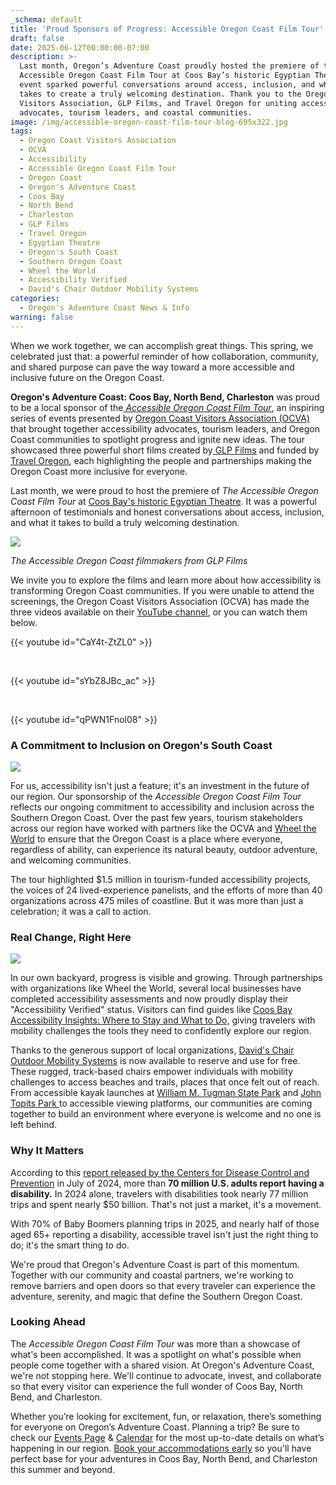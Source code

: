 ```yaml
---
_schema: default
title: 'Proud Sponsors of Progress: Accessible Oregon Coast Film Tour'
draft: false
date: 2025-06-12T00:00:00-07:00
description: >-
  Last month, Oregon’s Adventure Coast proudly hosted the premiere of the
  Accessible Oregon Coast Film Tour at Coos Bay’s historic Egyptian Theatre. The
  event sparked powerful conversations around access, inclusion, and what it
  takes to create a truly welcoming destination. Thank you to the Oregon Coast
  Visitors Association, GLP Films, and Travel Oregon for uniting accessibility
  advocates, tourism leaders, and coastal communities.
image: /img/accessible-oregon-coast-film-tour-blog-695x322.jpg
tags:
  - Oregon Coast Visitors Association
  - OCVA
  - Accessibility
  - Accessible Oregon Coast Film Tour
  - Oregon Coast
  - Oregon's Adventure Coast
  - Coos Bay
  - North Bend
  - Charleston
  - GLP Films
  - Travel Oregon
  - Egyptian Theatre
  - Oregon's South Coast
  - Southern Oregon Coast
  - Wheel the World
  - Accessibility Verified
  - David's Chair Outdoor Mobility Systems
categories:
  - Oregon's Adventure Coast News & Info
warning: false
---
```

When we work together, we can accomplish great things. This spring, we celebrated just that: a powerful reminder of how collaboration, community, and shared purpose can pave the way toward a more accessible and inclusive future on the Oregon Coast.

**Oregon's Adventure Coast: Coos Bay, North Bend, Charleston** was proud to be a local sponsor of the<a href="https://visittheoregoncoast.com/industry-news/thats-a-wrap-on-the-accessible-oregon-coast-film-tour/" target="_blank" rel="noopener"> <em><u>Accessible Oregon Coast Film Tour</u></em></a>, an inspiring series of events presented by <a href="https://visittheoregoncoast.com/" target="_blank" rel="noopener">Oregon Coast Visitors Association (OCVA)</a> that brought together accessibility advocates, tourism leaders, and Oregon Coast communities to spotlight progress and ignite new ideas. The tour showcased three powerful short films created by<a href="https://www.glpfilms.com/" target="_blank" rel="noopener"> <u>GLP Films</u></a> and funded by<a href="https://traveloregon.com/" target="_blank" rel="noopener"> <u>Travel Oregon</u></a>, each highlighting the people and partnerships making the Oregon Coast more inclusive for everyone.

Last month, we were proud to host the premiere of *The Accessible Oregon Coast Film Tour* at <a href="https://www.egyptiantheatre.events/" target="_blank" rel="noopener">Coos Bay's historic Egyptian Theatre</a>. It was a powerful afternoon of testimonials and honest conversations about access, inclusion, and what it takes to build a truly welcoming destination.

![](/img/accessible-oregon-coast-film-tour-blog-695x322-2.jpg)

*The Accessible Oregon Coast filmmakers from GLP Films*

We invite you to explore the films and learn more about how accessibility is transforming Oregon Coast communities. If you were unable to attend the screenings, the Oregon Coast Visitors Association (OCVA) has made the three videos available on their <a href="https://www.youtube.com/@visittheoregoncoast" target="_blank" rel="noopener">YouTube channel</a>, or you can watch them below.

{{< youtube id="CaY4t-ZtZL0" >}}

&nbsp;

{{< youtube id="sYbZ8JBc_ac" >}}

&nbsp;

{{< youtube id="qPWN1Fnol08" >}}

### **A Commitment to Inclusion on Oregon's South Coast**

![](/img/accessible-oregon-coast-film-tour-blog-695x322-3.jpg)

For us, accessibility isn't just a feature; it's an investment in the future of our region. Our sponsorship of the *Accessible Oregon Coast Film Tour* reflects our ongoing commitment to accessibility and inclusion across the Southern Oregon Coast. Over the past few years, tourism stakeholders across our region have worked with partners like the OCVA and <a href="https://wheeltheworld.com/" target="_blank" rel="noopener">Wheel the World</a> to ensure that the Oregon Coast is a place where everyone, regardless of ability, can experience its natural beauty, outdoor adventure, and welcoming communities.

The tour highlighted $1.5 million in tourism-funded accessibility projects, the voices of 24 lived-experience panelists, and the efforts of more than 40 organizations across 475 miles of coastline. But it was more than just a celebration; it was a call to action.

### **Real Change, Right Here**

![](/img/accessible-oregon-coast-film-tour-blog-695x322-1.jpg)

In our own backyard, progress is visible and growing. Through partnerships with organizations like Wheel the World, several local businesses have completed accessibility assessments and now proudly display their "Accessibility Verified" status. Visitors can find guides like <a href="https://blog.wheeltheworld.com/where-to-stay-and-what-to-do-in-coos-bay-and-their-accessibility/" target="_blank" rel="noopener">Coos Bay Accessibility Insights: Where to Stay and What to Do,</a> giving travelers with mobility challenges the tools they need to confidently explore our region.

Thanks to the generous support of local organizations, <a href="https://www.oregonsadventurecoast.com/blog/oregon-s-adventure-coast-boosts-accessibility-for-outdoor-recreation/" target="_blank" rel="noopener">David's Chair Outdoor Mobility Systems</a> is now available to reserve and use for free. These rugged, track-based chairs empower individuals with mobility challenges to access beaches and trails, places that once felt out of reach. From accessible kayak launches at <a href="https://stateparks.oregon.gov/index.cfm?do=park.profile&amp;parkId=69" target="_blank" rel="noopener">William M. Tugman State Park</a> and <a href="https://www.coosbayor.gov/community/city-parks/john-topits-park-empire-lakes" target="_blank" rel="noopener">John Topits Park </a>to accessible viewing platforms, our communities are coming together to build an environment where everyone is welcome and no one is left behind.

### **Why It Matters**

According to this <a href="https://www.cdc.gov/media/releases/2024/s0716-Adult-disability.html" target="_blank" rel="noopener">report released by the Centers for Disease Control and Prevention</a> in July of 2024, more than **70 million U.S. adults report having a disability.** In 2024 alone, travelers with disabilities took nearly 77 million trips and spent nearly $50 billion. That's not just a market, it's a movement.

With 70% of Baby Boomers planning trips in 2025, and nearly half of those aged 65+ reporting a disability, accessible travel isn't just the right thing to do; it's the smart thing to do.

We're proud that Oregon's Adventure Coast is part of this momentum. Together with our community and coastal partners, we're working to remove barriers and open doors so that every traveler can experience the adventure, serenity, and magic that define the Southern Oregon Coast.

### **Looking Ahead**

The *Accessible Oregon Coast Film Tour* was more than a showcase of what's been accomplished. It was a spotlight on what's possible when people come together with a shared vision. At Oregon's Adventure Coast, we're not stopping here. We'll continue to advocate, invest, and collaborate so that every visitor can experience the full wonder of Coos Bay, North Bend, and Charleston.

Whether you’re looking for excitement, fun, or relaxation, there’s something for everyone on Oregon’s Adventure Coast. Planning a trip? Be sure to check our [Events Page](https://www.oregonsadventurecoast.com/events/) & [Calendar](https://www.oregonsadventurecoast.com/calendar/) for the most up-to-date details on what’s happening in our region. [Book your accommodations early](https://www.oregonsadventurecoast.com/lodging/) so you'll have perfect base for your adventures in Coos Bay, North Bend, and Charleston this summer and beyond.

<br>